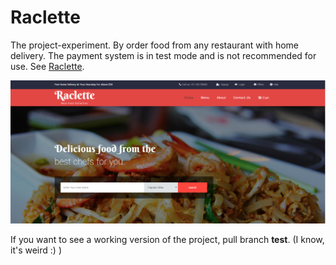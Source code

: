 # Raclette
The project-experiment. By order food from any restaurant with home delivery. The payment system is in test mode and is not recommended for use. See [Raclette](http://raclette.azurewebsites.net/).

![alt tag](https://github.com/nosferatu500/Raclette/blob/mvc/Capture.PNG)

If you want to see a working version of the project, pull branch **test**. (I know, it's weird :) )
